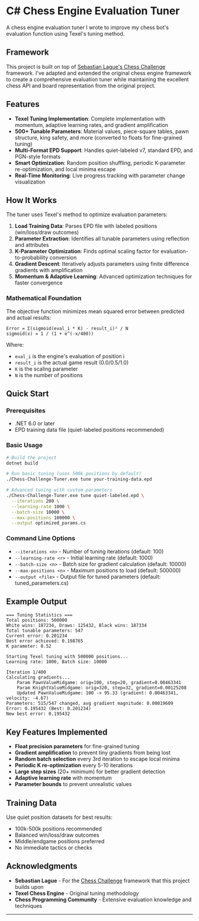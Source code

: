 # C# Chess Engine Evaluation Tuner

A chess engine evaluation tuner I wrote to improve my chess bot's evaluation function using Texel's tuning method.

## Framework

This project is built on top of [Sebastian Lague's Chess Challenge](https://github.com/SebLague/Chess-Challenge) framework. I've adapted and extended the original chess engine framework to create a comprehensive evaluation tuner while maintaining the excellent chess API and board representation from the original project.

## Features

- **Texel Tuning Implementation**: Complete implementation with momentum, adaptive learning rates, and gradient amplification
- **500+ Tunable Parameters**: Material values, piece-square tables, pawn structure, king safety, and more (converted to floats for fine-grained tuning)
- **Multi-Format EPD Support**: Handles quiet-labeled v7, standard EPD, and PGN-style formats
- **Smart Optimization**: Random position shuffling, periodic K-parameter re-optimization, and local minima escape
- **Real-Time Monitoring**: Live progress tracking with parameter change visualization

## How It Works

The tuner uses Texel's method to optimize evaluation parameters:

1. **Load Training Data**: Parses EPD file with labeled positions (win/loss/draw outcomes)
2. **Parameter Extraction**: Identifies all tunable parameters using reflection and attributes
3. **K-Parameter Optimization**: Finds optimal scaling factor for evaluation-to-probability conversion
4. **Gradient Descent**: Iteratively adjusts parameters using finite difference gradients with amplification
5. **Momentum & Adaptive Learning**: Advanced optimization techniques for faster convergence

### Mathematical Foundation

The objective function minimizes mean squared error between predicted and actual results:

```
Error = Σ(sigmoid(eval_i * K) - result_i)² / N
sigmoid(x) = 1 / (1 + e^(-x/400))
```

Where:
- `eval_i` is the engine's evaluation of position i
- `result_i` is the actual game result (0.0/0.5/1.0)  
- `K` is the scaling parameter
- `N` is the number of positions

## Quick Start

### Prerequisites
- .NET 6.0 or later
- EPD training data file (quiet-labeled positions recommended)

### Basic Usage

```bash
# Build the project
dotnet build

# Run basic tuning (uses 500k positions by default)
./Chess-Challenge-Tuner.exe tune your-training-data.epd

# Advanced tuning with custom parameters
./Chess-Challenge-Tuner.exe tune quiet-labeled.epd \
  --iterations 200 \
  --learning-rate 1000 \
  --batch-size 10000 \
  --max-positions 100000 \
  --output optimized_params.cs
```

### Command Line Options

- `--iterations <n>` - Number of tuning iterations (default: 100)
- `--learning-rate <r>` - Initial learning rate (default: 1000) 
- `--batch-size <n>` - Batch size for gradient calculation (default: 10000)
- `--max-positions <n>` - Maximum positions to load (default: 500000)
- `--output <file>` - Output file for tuned parameters (default: tuned_parameters.cs)

## Example Output

```
=== Tuning Statistics ===
Total positions: 500000
White wins: 187234, Draws: 125432, Black wins: 187334
Total tunable parameters: 547
Current error: 0.201234
Best error achieved: 0.198765
K parameter: 0.52

Starting Texel tuning with 500000 positions...
Learning rate: 1000, Batch size: 10000

Iteration 1/400
Calculating gradients...
    Param PawnValueMidgame: orig=100, step=20, gradient=0.00463341
    Param KnightValueMidgame: orig=320, step=32, gradient=0.00125208
    Updated PawnValueMidgame: 100 -> 95.33 (gradient: 0.00463341, velocity: -4.67)
Parameters: 515/547 changed, avg gradient magnitude: 0.00019609
Error: 0.195432 (Best: 0.201234)
New best error: 0.195432
```

## Key Features Implemented

- **Float precision parameters** for fine-grained tuning
- **Gradient amplification** to prevent tiny gradients from being lost
- **Random batch selection** every 3rd iteration to escape local minima  
- **Periodic K re-optimization** every 5-10 iterations
- **Large step sizes** (20+ minimum) for better gradient detection
- **Adaptive learning rate** with momentum
- **Parameter bounds** to prevent unrealistic values

## Training Data

Use quiet position datasets for best results:
- 100k-500k positions recommended
- Balanced win/loss/draw outcomes
- Middle/endgame positions preferred
- No immediate tactics or checks

## Acknowledgments

- **Sebastian Lague** - For the [Chess Challenge](https://github.com/SebLague/Chess-Challenge) framework that this project builds upon
- **Texel Chess Engine** - Original tuning methodology  
- **Chess Programming Community** - Extensive evaluation knowledge and techniques

---